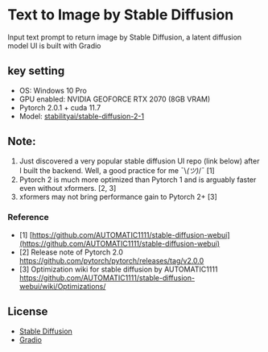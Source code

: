 # Text to Image by Stable Diffusion
Input text prompt to return image by Stable Diffusion, a latent diffusion model
UI is built with Gradio

## key setting
- OS: Windows 10 Pro
- GPU enabled: NVIDIA GEOFORCE RTX 2070 (8GB VRAM)
- Pytorch 2.0.1 + cuda 11.7
- Model: [stabilityai/stable-diffusion-2-1](https://huggingface.co/stabilityai/stable-diffusion-2-1)
  
## Note:
1. Just discovered a very popular stable diffusion UI repo (link below) after I built the backend. Well, a good practice for me  ¯\\_(ツ)_/¯ [1]
2. Pytorch 2 is much more optimized than Pytorch 1 and is arguably faster even without xformers. [2, 3]
3. xformers may not bring performance gain to Pytorch 2+ [3]

### Reference
- [1] [https://github.com/AUTOMATIC1111/stable-diffusion-webui](https://github.com/AUTOMATIC1111/stable-diffusion-webui)
- [2] Release note of Pytorch 2.0 https://github.com/pytorch/pytorch/releases/tag/v2.0.0
- [3] Optimization wiki for stable diffusion by AUTOMATIC1111 https://github.com/AUTOMATIC1111/stable-diffusion-webui/wiki/Optimizations/

## License
- [Stable Diffusion](https://github.com/CompVis/stable-diffusion/blob/21f890f9da3cfbeaba8e2ac3c425ee9e998d5229/LICENSE) 
- [Gradio](https://github.com/gradio-app/gradio/blob/34f6b22efbfedfa569d452f3f99ed2e6593e3c21/LICENSE)

